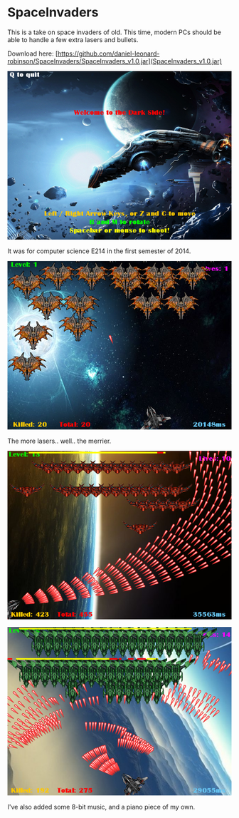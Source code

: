 # SpaceInvaders
This is a take on space invaders of old. This time, modern PCs should be able to handle a few extra lasers and bullets. 

Download here: [https://github.com/daniel-leonard-robinson/SpaceInvaders/SpaceInvaders_v1.0.jar](SpaceInvaders_v1.0.jar)

![welcome-screen](screenshots/screenshot-0.png)

It was for computer science E214 in the first semester of 2014.

![gameplay-screenshot](screenshots/screenshot-2.png)

The more lasers.. well.. the merrier.

![gameplay-screenshot](screenshots/screenshot-8.png)

![gameplay-screenshot](screenshots/screenshot-5.png)

I've also added some 8-bit music, and a piano piece of my own.
